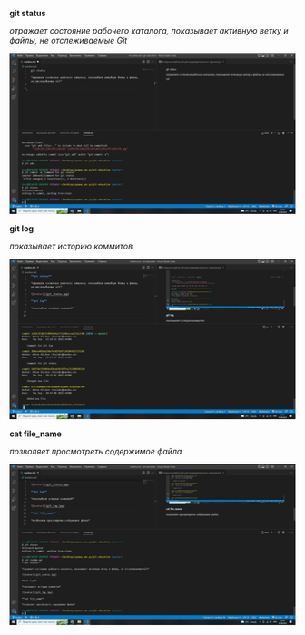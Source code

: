 **git status**

*отражает состояние рабочего каталога, показывает активную ветку и файлы, не отслеживаемые Git*

![avatar](/git_status.jpg)

**git log**

*показывает историю коммитов*

![avatar](/git_log.jpg)

**cat file_name**

*позволяет просмотреть содержимое файла*

![avatar](/cat_file_name.jpg)
